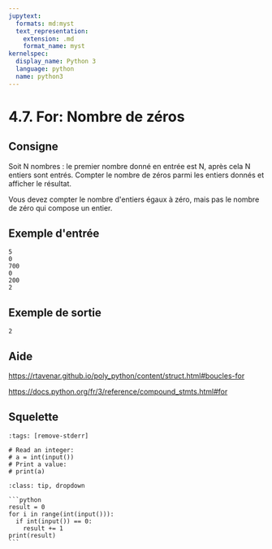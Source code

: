```yaml
---
jupytext:
  formats: md:myst
  text_representation:
    extension: .md
    format_name: myst
kernelspec:
  display_name: Python 3
  language: python
  name: python3
---
```


# 4.7. For: Nombre de zéros

## Consigne

Soit N nombres : le premier nombre donné en entrée est N, après cela N entiers sont entrés. Compter le nombre de zéros parmi les entiers donnés et afficher le résultat.

Vous devez compter le nombre d'entiers égaux à zéro, mais pas le nombre de zéro qui compose un entier.


## Exemple d'entrée

```
5
0
700
0
200
2
```

## Exemple de sortie

```
2
```

## Aide

https://rtavenar.github.io/poly_python/content/struct.html#boucles-for

https://docs.python.org/fr/3/reference/compound_stmts.html#for

## Squelette

```{code-cell} python
:tags: [remove-stderr]

# Read an integer:
# a = int(input())
# Print a value:
# print(a)
```

````{admonition} Cliquez ici pour voir la solution
:class: tip, dropdown

```python
result = 0
for i in range(int(input())):
  if int(input()) == 0:
    result += 1
print(result)
```
````
